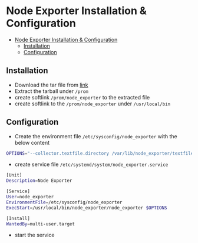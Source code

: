 # Node Exporter Installation & Configuration

- [Node Exporter Installation & Configuration](#node-exporter-installation--configuration)
  - [Installation](#installation)
  - [Configuration](#configuration)

## Installation

- Download the tar file from [link](https://prometheus.io/download/#node_exporter)
- Extract the tarball under `/prom`
- create softlink `/prom/node_exporter` to the extracted file
- create softlink to the  `/prom/node_exporter`  under `/usr/local/bin`

## Configuration

- Create the environment file `/etc/sysconfig/node_exporter` with the below content

```bash
OPTIONS="--collector.textfile.directory /var/lib/node_exporter/textfile_collector --collector.systemd"
```

- create service file `/etc/systemd/system/node_exporter.service`

```bash
[Unit]
Description=Node Exporter

[Service]
User=node_exporter
EnvironmentFile=/etc/sysconfig/node_exporter
ExecStart=/usr/local/bin/node_exporter/node_exporter $OPTIONS

[Install]
WantedBy=multi-user.target
```

- start the service
